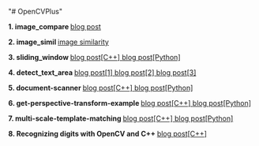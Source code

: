 "# OpenCVPlus"
<p>
<b> 1. image_compare	</b>
<a href="https://blog.naver.com/tommybee/221880102318"> blog post </a>
<p>
<b>2. image_simil	</b>
<a href="https://blog.naver.com/tommybee/221883175671"> image similarity </a>
<p>
<b>3. sliding_window	</b>
<a href="https://blog.naver.com/tommybee/221869366375"> blog post[C++] </a>
<a href="https://blog.naver.com/tommybee/221871179531"> blog post[Python] </a>
<p>
<b>4. detect_text_area	</b>
<a href="https://blog.naver.com/tommybee/221828026550"> blog post[1] </a>
<a href="https://blog.naver.com/tommybee/221829618641"> blog post[2] </a>
<a href="https://blog.naver.com/tommybee/221831109817"> blog post[3] </a>
<p>
<b>5. document-scanner	</b>
<a href="https://blog.naver.com/tommybee/221927723393"> blog post[C++] </a>
<a href="https://blog.naver.com/tommybee/221925606566"> blog post[Python] </a>
<p>
<b>6. get-perspective-transform-example	</b>
<a href="https://blog.naver.com/tommybee/221923484378"> blog post[C++] </a>
<a href="https://blog.naver.com/tommybee/221923053442"> blog post[Python] </a>
<p>
<b>7. multi-scale-template-matching	</b>
<a href="https://blog.naver.com/tommybee/221914090637"> blog post[C++] </a>
<a href="https://blog.naver.com/tommybee/221906750991"> blog post[Python] </a>
  <p>
<b>8. Recognizing digits with OpenCV and C++	</b>
<a href="https://blog.naver.com/tommybee/221957997624"> blog post[C++] </a>

